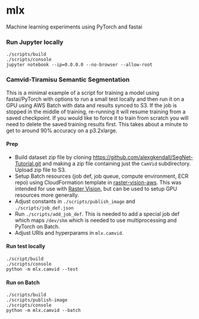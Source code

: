 # mlx

Machine learning experiments using PyTorch and fastai

### Run Jupyter locally
```
./scripts/build
./scripts/console
jupyter notebook --ip=0.0.0.0 --no-browser --allow-root
```

### Camvid-Tiramisu Semantic Segmentation

This is a minimal example of a script for training a model using fastai/PyTorch with options to run a small test locally and then run it on a GPU using AWS Batch with data and results synced to S3. If the job is stopped in the middle of training, re-running it will resume training from a saved checkpoint. If you would like to force it to train from scratch you will need to delete the saved training results first. This takes about a minute to get to around 90% accuracy on a p3.2xlarge.

#### Prep
* Build dataset zip file by cloning https://github.com/alexgkendall/SegNet-Tutorial.git and making a zip file containing just the `CamVid` subdirectory. Upload zip file to S3.
* Setup Batch resources (job def, job queue, compute environment, ECR repo) using CloudFormation template in [raster-vision-aws](https://github.com/azavea/raster-vision-aws). This was intended for use with [Raster Vision](https://github.com/azavea/raster-vision), but can be used to setup GPU resources more generally.
* Adjust constants in `./scripts/publish_image` and `./scripts/job_def.json`
* Run `./scripts/add_job_def`. This is needed to add a special job def which maps `/dev/shm` which is needed to use multiprocessing and PyTorch on Batch.
* Adjust URIs and hyperparams in `mlx.camvid`.

#### Run test locally
```
./script/build
./scripts/console
python -m mlx.camvid --test
```

#### Run on Batch
```
./scripts/build
./scripts/publish-image
./scripts/console
python -m mlx.camvid --batch
```
